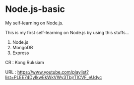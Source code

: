 # Node.js-basic
My self-learning on Node.js.

This is my first self-learning on Node.js by using this stuffs...
1. Node.js
2. MongoDB
3. Express

CR : Kong Ruksiam

URL : https://www.youtube.com/playlist?list=PLEE74DyIkwEkWkVWy3TbjrTICVF_eUdyc
